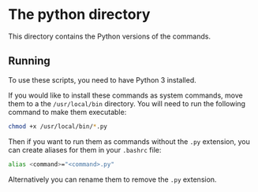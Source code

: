 # The python directory
This directory contains the Python versions of the commands.

## Running 

To use these scripts, you need to have Python 3 installed.

If you would like to install these commands as system commands, move them to a the `/usr/local/bin` directory. You will need to run the following command to make them executable:

```bash
chmod +x /usr/local/bin/*.py
```

Then if you want to run them as commands without the `.py` extension, you can create aliases for them in your `.bashrc` file:

```bash
alias <command>="<command>.py"
```

Alternatively you can rename them to remove the `.py` extension.